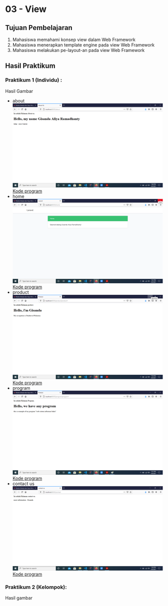 # 03 - View

## Tujuan Pembelajaran

1. Mahasiswa memahami konsep view dalam Web Framework
2. Mahasiswa menerapkan template engine pada view Web Framework
3. Mahasiswa melakukan pe-layout-an pada view Web Framework

## Hasil Praktikum

### Praktikum 1 (Individu) :
Hasil Gambar
- about
![Hasil gambar](img/about2.png)
[Kode program](../../src/03_view/about-us.blade.php)
- home
![Hasil gambar](img/home2.png)
[Kode program](../../src/03_view/home.blade.php)
- product
![Hasil gambar](img/produk2.png)
[Kode program](../../src/03_view/product.blade.php)
- program
![Hasil gambar](img/program2.png)
[Kode program](../../src/03_view/program.blade.php)
- contact us
![Hasil gambar](img/contact2.png)
[Kode program](../../src/03_view/contact-us.blade.php)



### Praktikum 2 (Kelompok):
Hasil gambar
